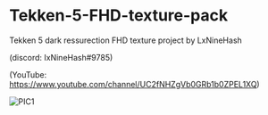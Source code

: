 # Tekken-5-FHD-texture-pack
Tekken 5 dark ressurection FHD texture project by LxNineHash

(discord: IxNineHash#9785)

(YouTube: https://www.youtube.com/channel/UC2fNHZgVb0GRb1b0ZPEL1XQ)

![PIC1](https://user-images.githubusercontent.com/84001806/144740702-00e3b5e9-0d50-4d83-9eb1-a396919b826e.PNG)

